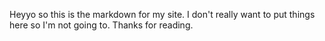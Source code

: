 Heyyo so this is the markdown for my site. I don't really want to put things here so I'm not going to. Thanks for reading. 